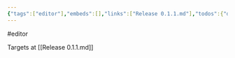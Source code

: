 ```yaml
---
{"tags":["editor"],"embeds":[],"links":["Release 0.1.1.md"],"todos":{"done":[],"pending":[]},"uuid":"c598dd7c-f9ac-4439-850e-f874c2daee2c"}
---
```

#editor

Targets at [[Release 0.1.1.md]]